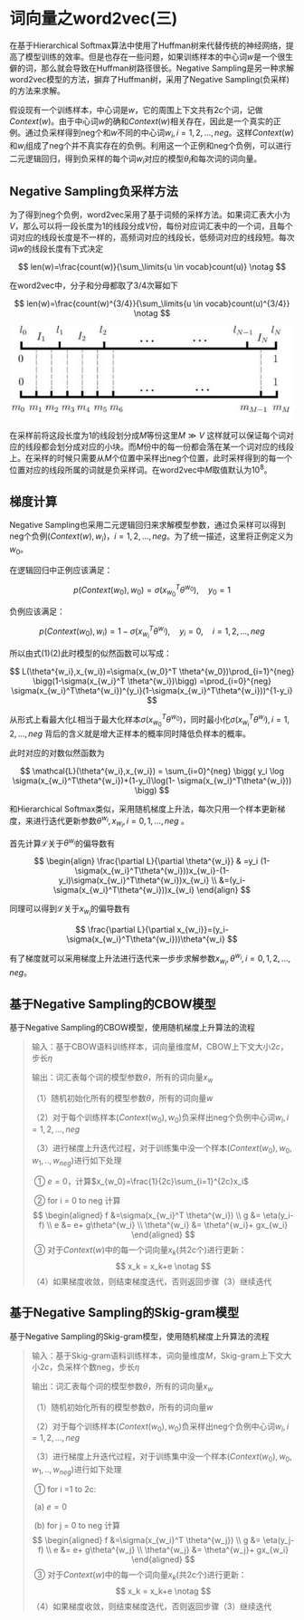 # 词向量之word2vec(三)

在基于Hierarchical Softmax算法中使用了Huffman树来代替传统的神经网络，提高了模型训练的效率。但是也存在一些问题，如果训练样本的中心词$w$是一个很生僻的词，那么就会导致在Huffman树路径很长。Negative Sampling是另一种求解word2vec模型的方法，摒弃了Huffman树，采用了Negative Sampling(负采样)的方法来求解。

假设现有一个训练样本，中心词是$w$，它的周围上下文共有$2c$个词，记做$Context(w)$。由于中心词$w$的确和$Context(w)$相关存在，因此是一个真实的正例。通过负采样得到neg个和$w$不同的中心词$w_i,i=1,2,...,neg$。这样$Context(w)$和$w_i$组成了neg个并不真实存在的负例。利用这一个正例和neg个负例，可以进行二元逻辑回归，得到负采样的每个词$w_i$对应的模型$\theta_i$和每次词的词向量。

## Negative Sampling负采样方法

为了得到neg个负例，word2vec采用了基于词频的采样方法。如果词汇表大小为$V$，那么可以将一段长度为1的线段分成$V$份，每份对应词汇表中的一个词，且每个词对应的线段长度是不一样的，高频词对应的线段长，低频词对应的线段短。每次词$w$的线段长度有下式决定

$$
len(w)=\frac{count(w)}{\sum_\limits{u \in vocab}count(u)} \notag
$$

在word2vec中，分子和分母都取了3/4次幂如下

$$
len(w)=\frac{count(w)^{3/4}}{\sum_\limits{u \in vocab}count(u)^{3/4}} \notag
$$

![neg_sample](assets/neg_sample.png)

在采样前将这段长度为1的线段划分成$M$等份这里$M \gg V$ 这样就可以保证每个词对应的线段都会划分成对应的小块。而$M$份中的每一份都会落在某一个词对应的线段上。在采样的时候只需要从$M$个位置中采样出neg个位置，此时采样得到的每一个位置对应的线段所属的词就是负采样词。在word2vec中$M$取值默认为$10^8$。



## 梯度计算

Negative Sampling也采用二元逻辑回归来求解模型参数，通过负采样可以得到neg个负例$(Context(w),w_i)，i=1,2,...,neg$。为了统一描述，这里将正例定义为$w_0$。

在逻辑回归中正例应该满足：

$$
p(Context(w_0),w_0)=\sigma(x_{w_0}^T \theta^{w_0}), \quad y_0=1
$$

负例应该满足：

$$
p(Context(w_0),w_i)=1-\sigma(x_{w_i}^T \theta^{w_i}), \quad y_i=0 ,\quad i=1,2,...,neg
$$

所以由式(1)(2)此时模型的似然函数可以写成：

$$
L(\theta^{w_i},x_{w_i})=\sigma(x_{w_0}^T \theta^{w_0})\prod_{i=1}^{neg} \bigg(1-\sigma(x_{w_i}^T \theta^{w_i})\bigg)
=\prod_{i=0}^{neg} \sigma(x_{w_i}^T\theta^{w_i})^{y_i}(1-\sigma(x_{w_i}^T\theta^{w_i}))^{1-y_i} 
$$


从形式上看最大化$L$相当于最大化样本$\sigma(x_{w_0}^T \theta^{w_0})$，同时最小化$\sigma(x_{w_i}^T \theta^{w_i}),i=1,2,...,neg$ 背后的含义就是增大正样本的概率同时降低负样本的概率。

此时对应的对数似然函数为

$$
\mathcal{L}(\theta^{w_i},x_{w_i})
= \sum_{i=0}^{neg} \bigg(  y_i \log  \sigma(x_{w_i}^T\theta^{w_i})+(1-y_i)\log(1- \sigma(x_{w_i}^T\theta^{w_i})) \bigg)
$$

和Hierarchical Softmax类似，采用随机梯度上升法，每次只用一个样本更新梯度，来进行迭代更新参数$\theta^{w_i},x_{w_i},i=0,1,...,neg$ 。

首先计算$\mathcal{L}$关于$\theta^{w_i}$的偏导数有

$$
\begin{align}
\frac{\partial L}{\partial \theta^{w_i}}
& =y_i (1- \sigma(x_{w_i}^T\theta^{w_i}))x_{w_i}-(1-y_i)\sigma(x_{w_i}^T\theta^{w_i})x_{w_i}
\\
&=(y_i-\sigma(x_{w_i}^T\theta^{w_i}))x_{w_i}
\end{align}
$$

同理可以得到$\mathcal{L}$关于$x_{w_i}$的偏导数有

$$
\frac{\partial L}{\partial x_{w_i}}=(y_i-\sigma(x_{w_i}^T\theta^{w_i}))\theta^{w_i} 
$$

有了梯度就可以采用梯度上升法进行迭代来一步步求解参数$x_{w_i},\theta^{w_i},i=0,1,2,...,neg$。



## 基于Negative Sampling的CBOW模型

基于Negative Sampling的CBOW模型，使用随机梯度上升算法的流程

>输入：基于CBOW语料训练样本，词向量维度$M$，CBOW上下文大小$2c$，步长$\eta$
>
>输出：词汇表每个词的模型参数$\theta$，所有的词向量$x_w$
>
>（1）随机初始化所有的模型参数$\theta$，所有的词向量$w$
>
>（2）对于每个训练样本$(Context(w_0),w_0)$负采样出neg个负例中心词$w_i,i=1,2,...,neg$
>
>（3）进行梯度上升迭代过程，对于训练集中没一个样本$(Context(w_0),w_0,w_1,..,w_{neg})$进行如下处理
>
>​	① $e=0$，计算$x_{w_0}=\frac{1}{2c}\sum_{i=1}^{2c}x_i$
>
>​	② for i = 0 to neg 计算
>$$
>\begin{aligned}
>f &=\sigma(x_{w_i}^T \theta^{w_i})
>\\
>g &= \eta(y_i-f)
>\\
>e &= e+ g\theta^{w_i}
>\\
>\theta^{w_i} &= \theta^{w_i}+ gx_{w_i}
>\end{aligned}
>$$
>​	③ 对于$Context(w)$中的每一个词向量$x_k$(共2c个)进行更新：
>$$
>x_k = x_k+e \notag
>$$
>（4）如果梯度收敛，则结束梯度迭代，否则返回步骤（3）继续迭代





## 基于Negative Sampling的Skig-gram模型

基于Negative Sampling的Skig-gram模型，使用随机梯度上升算法的流程

> 输入：基于Skig-gram语料训练样本，词向量维度$M$，Skig-gram上下文大小$2c$，负采样个数neg，步长$\eta$
>
> 输出：词汇表每个词的模型参数$\theta$，所有的词向量$x_w$
>
> （1）随机初始化所有的模型参数$\theta$，所有的词向量$w$
>
> （2）对于每个训练样本$(Context(w_0),w_0)$负采样出neg个负例中心词$w_i,i=1,2,...,neg$
>
> （3）进行梯度上升迭代过程，对于训练集中没一个样本$(Context(w_0),w_0,w_1,..,w_{neg})$进行如下处理
>
> ​	① for i =1 to 2c:
>
> ​		(a) $e=0$
>
> ​		(b) for j = 0 to neg 计算
> $$
> \begin{aligned}
> f &=\sigma(x_{w_i}^T \theta^{w_j})
> \\
> g &= \eta(y_j-f)
> \\
> e &= e+ g\theta^{w_j}
> \\
> \theta^{w_j} &= \theta^{w_j}+ gx_{w_i}
> \end{aligned}
> $$
> ​	③ 对于$Context(w)$中的每一个词向量$x_k$(共2c个)进行更新：
> $$
> x_k = x_k+e \notag
> $$
> （4）如果梯度收敛，则结束梯度迭代，否则返回步骤（3）继续迭代



